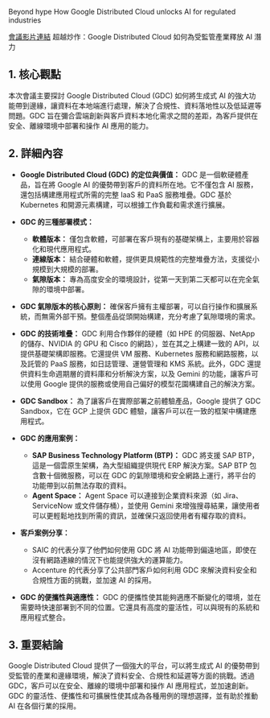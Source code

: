 Beyond hype How Google Distributed Cloud unlocks AI for regulated industries
        
[會議影片連結](https://www.youtube.com/watch?v=a03H3BxQzno)
超越炒作：Google Distributed Cloud 如何為受監管產業釋放 AI 潛力

## 1. 核心觀點

本次會議主要探討 Google Distributed Cloud (GDC) 如何將生成式 AI 的強大功能帶到邊緣，讓資料在本地端進行處理，解決了合規性、資料落地性以及低延遲等問題。GDC 旨在彌合雲端創新與客戶資料本地化需求之間的差距，為客戶提供在安全、離線環境中部署和操作 AI 應用的能力。

## 2. 詳細內容

*   **Google Distributed Cloud (GDC) 的定位與價值：** GDC 是一個軟硬體產品，旨在將 Google AI 的優勢帶到客戶的資料所在地。它不僅包含 AI 服務，還包括構建應用程式所需的完整 IaaS 和 PaaS 服務堆疊。GDC 基於 Kubernetes 和開源元素構建，可以根據工作負載和需求進行擴展。

*   **GDC 的三種部署模式：**
    *   **軟體版本：** 僅包含軟體，可部署在客戶現有的基礎架構上，主要用於容器化和現代應用程式。
    *   **連線版本：** 結合硬體和軟體，提供更具規範性的完整堆疊方法，支援從小規模到大規模的部署。
    *   **氣隙版本：** 專為高度安全的環境設計，從第一天到第二天都可以在完全氣隙的環境中部署。

*   **GDC 氣隙版本的核心原則：** 確保客戶擁有主權部署，可以自行操作和擴展系統，而無需外部干預。整個產品從頭開始構建，充分考慮了氣隙環境的需求。

*   **GDC 的技術堆疊：** GDC 利用合作夥伴的硬體（如 HPE 的伺服器、NetApp 的儲存、NVIDIA 的 GPU 和 Cisco 的網路），並在其之上構建一致的 API，以提供基礎架構即服務。它還提供 VM 服務、Kubernetes 服務和網路服務，以及託管的 PaaS 服務，如日誌管理、運營管理和 KMS 系統。此外，GDC 還提供資料生命週期層的資料庫和分析解決方案，以及 Gemini 的功能，讓客戶可以使用 Google 提供的服務或使用自己偏好的模型花園構建自己的解決方案。

*   **GDC Sandbox：** 為了讓客戶在實際部署之前體驗產品，Google 提供了 GDC Sandbox，它在 GCP 上提供 GDC 體驗，讓客戶可以在一致的框架中構建應用程式。

*   **GDC 的應用案例：**
    *   **SAP Business Technology Platform (BTP)：** GDC 將支援 SAP BTP，這是一個雲原生架構，為大型組織提供現代 ERP 解決方案。SAP BTP 包含數十個微服務，可以在 GDC 的氣隙環境和安全網路上運行，將平台的功能帶到以前無法存取的資料。
    *   **Agent Space：** Agent Space 可以連接到企業資料來源（如 Jira、ServiceNow 或文件儲存桶），並使用 Gemini 來增強搜尋結果，讓使用者可以更輕鬆地找到所需的資訊，並確保只返回使用者有權存取的資料。

*   **客戶案例分享：**
    *   SAIC 的代表分享了他們如何使用 GDC 將 AI 功能帶到偏遠地區，即使在沒有網路連線的情況下也能提供強大的運算能力。
    *   Accenture 的代表分享了公共部門客戶如何利用 GDC 來解決資料安全和合規性方面的挑戰，並加速 AI 的採用。

*   **GDC 的便攜性與適應性：** GDC 的便攜性使其能夠適應不斷變化的環境，並在需要時快速部署到不同的位置。它還具有高度的靈活性，可以與現有的系統和應用程式整合。

## 3. 重要結論

Google Distributed Cloud 提供了一個強大的平台，可以將生成式 AI 的優勢帶到受監管的產業和邊緣環境，解決了資料安全、合規性和延遲等方面的挑戰。透過 GDC，客戶可以在安全、離線的環境中部署和操作 AI 應用程式，並加速創新。GDC 的靈活性、便攜性和可擴展性使其成為各種用例的理想選擇，並有助於推動 AI 在各個行業的採用。
